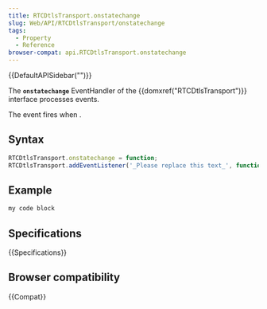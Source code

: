 ```yaml
---
title: RTCDtlsTransport.onstatechange
slug: Web/API/RTCDtlsTransport/onstatechange
tags:
  - Property
  - Reference
browser-compat: api.RTCDtlsTransport.onstatechange
---
```

{{DefaultAPISidebar("")}}

The **`onstatechange`** EventHandler of the {{domxref("RTCDtlsTransport")}} interface processes  events.

The  event fires when .

## Syntax

```js
RTCDtlsTransport.onstatechange = function;
RTCDtlsTransport.addEventListener('_Please replace this text_', function);
```

## Example

```js
my code block
```

## Specifications

{{Specifications}}

## Browser compatibility

{{Compat}}

